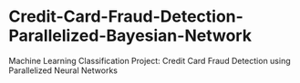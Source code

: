 # Credit-Card-Fraud-Detection-Parallelized-Bayesian-Network
Machine Learning Classification Project: Credit Card Fraud Detection using Parallelized Neural Networks
